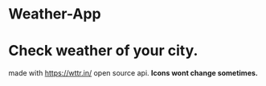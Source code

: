 # Weather-App

Check weather of your city.
=========================
made with https://wttr.in/ open source api.
**Icons wont change sometimes.**
